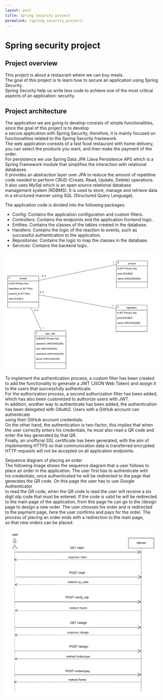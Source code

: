 ```yaml
---
layout: post
title: Spring security project
permalink: /spring_security_project/
---
```


# Spring security project

## Project overview
This project is about a restaurant where we can buy meals.  
The goal of this project is to learn how to secure an application using Spring Security.  
Spring Security help us write less code to achieve one of the most critical aspects of an application: security.  

## Project architecture
The application we are going to develop consists of simple functionalities, since the goal of this project is to develop  
a secure application with Spring Security, therefore, it is mainly focused on functionalities related to the Spring Security framework.  
The web application consists of a fast food restaurant with home delivery, you can select the products you want, and then make the payment of the order.  
For persistence we use Spring Data JPA (Java Persistence API) which is a Spring Framework module that simplifies the interaction with relational databases.  
It provides an abstraction layer over JPA to reduce the amount of repetitive code needed to perform CRUD (Create, Read, Update, Delete) operations.  
It also uses MySql which is an open source relational database management system (RDBMS). It is used to store, manage and retrieve data  
in a structured manner using SQL (Structured Query Language).  

The application code is divided into the following packages:  
- Config: Contains the application configuration and custom filters.  
- Controllers: Contains the endpoints and the application frontend logic.  
- Entities: Contains the classes of the tables created in the database.  
- Handlers: Contains the logic of the reaction to events, such as successful authentication to the application.  
- Repositories: Contains the logic to map the classes in the database.  
- Services: Contains the backend logic.  

![Entity Relationship Diagram](/assets/images/ER_diagrama.PNG)  

To implement the authentication process, a custom filter has been created to add the functionality to generate a JWT (JSON Web Token) and assign it  
to the users that successfully authenticate.  
For the authorization process, a second authorization filter has been added, which has also been customized to authorize users with JWT.  
In addition, another way to authenticate has been added, the authentication has been delegated with OAuth2. Users with a GitHub account can authenticate  
using their GitHub account credentials.  
On the other hand, the authentication is two-factor, this implies that when the user correctly enters his credentials, he must also read a QR code and  
enter the key generated by that QR.  
Finally, an unofficial SSL certificate has been generated, with the aim of implementing HTTPS so that communication data is transferred encrypted.  
HTTP requests will not be accepted on all application endpoints.  

Sequence diagram of placing an order  
The following image shows the sequence diagram that a user follows to place an order in the application. The user first has to authenticate with  
his credentials, once authenticated he will be redirected to the page that generates the QR code. On this page the user has to use Google Authenticator  
to read the QR code, when the QR code is read the user will receive a six digit otp code that must be entered. If the code is valid he will be redirected  
to the main page of the application, from this page he can go to the /design page to design a new order. The user chooses his order and is redirected  
to the payment page, here the user confirms and pays for the order. The process of placing an order ends with a redirection to the main page,  
so that new orders can be placed.  

![Make an order Sequence Diagram](/assets/images/Diagrama_pedido.PNG)